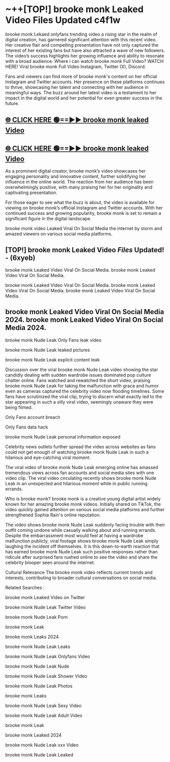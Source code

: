 # ~++[TOP!] brooke monk Leaked Video Files Updated c4f1w

 brooke monk Lekaed onlyfans trending video a rising star in the realm of digital creation, has garnered significant attention with this recent video. Her creative flair and compelling presentation have not only captured the interest of her existing fans but have also attracted a wave of new followers. The video’s success highlights her growing influence and ability to resonate with a broad audience.
Where i can watch  brooke monk Full Video? WATCH HERE! Viral  brooke monk Full Video Instagram, Twitter (X), Discord.


Fans and viewers can find more of  brooke monk's content on her official Instagram and Twitter accounts. Her presence on these platforms continues to thrive, showcasing her talent and connecting with her audience in meaningful ways. The buzz around her latest video is a testament to her impact in the digital world and her potential for even greater success in the future.


## [🌐 CLICK HERE 🟢==►►  brooke monk leaked Video ](https://onlyclips.site?title=brooke_monk&ref=git)

## [🌐 CLICK HERE 🟢==►►  brooke monk leaked Video ](https://onlyclips.site?title=brooke_monk&ref=git)


As a prominent digital creator,  brooke monk’s video showcases her engaging personality and innovative content, further solidifying her influence in the online world. The reaction from her audience has been overwhelmingly positive, with many praising her for her originality and captivating presentation.

For those eager to see what the buzz is about, the video is available for viewing on  brooke monk’s official Instagram and Twitter accounts. With her continued success and growing popularity,  brooke monk is set to remain a significant figure in the digital landscape.


  brooke monk video Leaked Viral On Social Media the internet by storm and amazed viewers on various social media platforms.


## [TOP!]  brooke monk Leaked Video *Files* Updated! - (6xyeb) 

 brooke monk Leaked Video Viral On Social Media. brooke monk Leaked Video Viral On Social Media.

 brooke monk Leaked Video Viral On Social Media. brooke monk Leaked Video Viral On Social Media. brooke monk Leaked Video Viral On Social Media.


##  brooke monk Leaked Video Viral On Social Media 2024. brooke monk Leaked Video Viral On Social Media 2024.
 brooke monk Nude Leak Only Fans leak video

 brooke monk Nude Leak leaked pictures

 brooke monk Nude Leak explicit content leak

Discussion over the viral  brooke monk Nude Leak video showing the star candidly dealing with sudden wardrobe issues dominated pop culture chatter online. Fans watched and rewatched the short video, praising  brooke monk Nude Leak for taking the malfunction with grace and humor even as cameras captured the celebrity video now flooding timelines. Some fans have scrutinized the viral clip, trying to discern what exactly led to the star appearing in such a silly viral video, seemingly unaware they were being filmed.


Only Fans account breach

Only Fans data hack

 brooke monk Nude Leak personal information exposed

Celebrity news outlets further spread the video across websites as fans could not get enough of watching  brooke monk Nude Leak in such a hilarious and eye-catching viral moment.


The viral video of  brooke monk Nude Leak emerging online has amassed tremendous views across fan accounts and social media sites with one video clip. The viral video circulating recently shows  brooke monk Nude Leak in an unexpected and hilarious moment while in public running errands.


Who is  brooke monk?  brooke monk is a creative young digital artist widely known for her amazing  brooke monk videos. Initially shared on TikTok, the video quickly gained attention on various social media platforms and further strengthened Sophia Rain's online reputation.

The video shows  brooke monk Nude Leak suddenly facing trouble with their outfit coming undone while casually walking about and running errands. Despite the embarrassment most would feel at having a wardrobe malfunction publicly, viral footage shows  brooke monk Nude Leak simply laughing the incident off themselves. It is this down-to-earth reaction that has earned  brooke monk Nude Leak such positive responses rather than ridicule after surprised fans rushed online to see the video and share the celebrity blooper seen around the internet.

Cultural Relevance The  brooke monk video reflects current trends and interests, contributing to broader cultural conversations on social media.

Related Searches :

 brooke monk Leaked Video on Twitter

 brooke monk Nude Leak Twitter Video

 brooke monk Nude Leak Porn

 brooke monk Leak 

 brooke monk Leaks 2024

 brooke monk Nude Leak Leaks

 brooke monk Nude Leak Onlyfans Video

 brooke monk Nude Leak Nude

 brooke monk Nude Leak Shower Video

 brooke monk Nude Leak Photos

 brooke monk Leaks

 brooke monk Nude Leak Sexy Video

 brooke monk Nude Leak Adult Video

 brooke monk Leak

 brooke monk Leaked 2024

 brooke monk Nude Leak xxx Video

 brooke monk Nude Leak Leaked